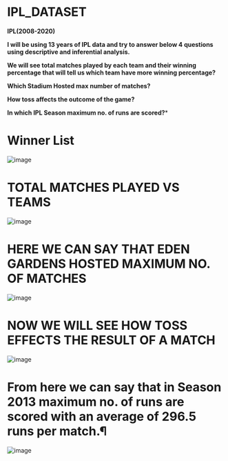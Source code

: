# IPL_DATASET
**IPL(2008-2020)**







**I will be using 13 years of IPL data and try to answer below 4 questions using descriptive and inferential analysis.**

**We will see total matches played by each team and their winning percentage that will tell us which team have more winning percentage?**

**Which Stadium Hosted max number of matches?**

**How toss affects the outcome of the game?**

**In which IPL Season maximum no. of runs are scored?***

# Winner List
![image](https://github.com/Swati-Latta/IPL_DATASET/assets/134490572/991d337a-7a8b-423e-9d46-9c47e7a109db)



# TOTAL MATCHES PLAYED VS TEAMS
![image](https://github.com/Swati-Latta/IPL_DATASET/assets/134490572/69f813bc-1e49-4835-a21a-60add1089028)








# HERE WE CAN SAY THAT EDEN GARDENS HOSTED MAXIMUM NO. OF MATCHES
![image](https://github.com/Swati-Latta/IPL_DATASET/assets/134490572/5b490c6f-1739-4fb5-b6f5-3293e5c55192)




# NOW WE WILL SEE HOW TOSS EFFECTS THE RESULT OF A MATCH
![image](https://github.com/Swati-Latta/IPL_DATASET/assets/134490572/744898a6-9590-4233-bf65-f30286122a9a)



# From here we can say that in Season 2013 maximum no. of runs are scored with an average of 296.5 runs per match.¶
![image](https://github.com/Swati-Latta/IPL_DATASET/assets/134490572/ae88ff3d-15da-4f82-8706-333bebb7e79a)
